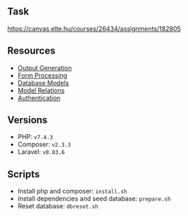 ## Task

https://canvas.elte.hu/courses/26434/assignments/182805

## Resources

- [Output Generation](https://canvas.elte.hu/courses/26434/modules/items/341931)
- [Form Processing](https://canvas.elte.hu/courses/26434/modules/items/341932)
- [Database Models](https://canvas.elte.hu/courses/26434/modules/items/341933)
- [Model Relations](https://canvas.elte.hu/courses/26434/modules/items/341934)
- [Authentication](https://canvas.elte.hu/courses/26434/modules/items/341935)

## Versions

- PHP: `v7.4.3`
- Composer: `v2.3.3`
- Laravel: `v8.83.6`

## Scripts

- Install php and composer: `install.sh`
- Install dependencies and seed database: `prepare.sh`
- Reset database: `dbreset.sh`